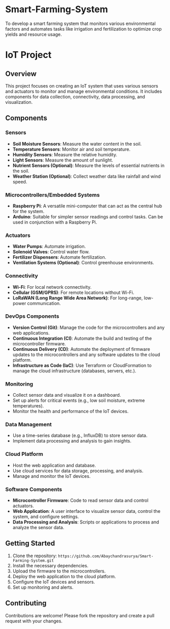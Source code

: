 # Smart-Farming-System
To develop a smart farming system that monitors various environmental factors and automates tasks like irrigation and fertilization to optimize crop yields and resource usage.

# IoT Project

## Overview
This project focuses on creating an IoT system that uses various sensors and actuators to monitor and manage environmental conditions. It includes components for data collection, connectivity, data processing, and visualization.

## Components

### Sensors
- **Soil Moisture Sensors**: Measure the water content in the soil.
- **Temperature Sensors**: Monitor air and soil temperature.
- **Humidity Sensors**: Measure the relative humidity.
- **Light Sensors**: Measure the amount of sunlight.
- **Nutrient Sensors (Optional)**: Measure the levels of essential nutrients in the soil.
- **Weather Station (Optional)**: Collect weather data like rainfall and wind speed.

### Microcontrollers/Embedded Systems
- **Raspberry Pi**: A versatile mini-computer that can act as the central hub for the system.
- **Arduino**: Suitable for simpler sensor readings and control tasks. Can be used in conjunction with a Raspberry Pi.

### Actuators
- **Water Pumps**: Automate irrigation.
- **Solenoid Valves**: Control water flow.
- **Fertilizer Dispensers**: Automate fertilization.
- **Ventilation Systems (Optional)**: Control greenhouse environments.

### Connectivity
- **Wi-Fi**: For local network connectivity.
- **Cellular (GSM/GPRS)**: For remote locations without Wi-Fi.
- **LoRaWAN (Long Range Wide Area Network)**: For long-range, low-power communication.

### DevOps Components
- **Version Control (Git)**: Manage the code for the microcontrollers and any web applications.
- **Continuous Integration (CI)**: Automate the build and testing of the microcontroller firmware.
- **Continuous Delivery (CD)**: Automate the deployment of firmware updates to the microcontrollers and any software updates to the cloud platform.
- **Infrastructure as Code (IaC)**: Use Terraform or CloudFormation to manage the cloud infrastructure (databases, servers, etc.).

### Monitoring
- Collect sensor data and visualize it on a dashboard.
- Set up alerts for critical events (e.g., low soil moisture, extreme temperatures).
- Monitor the health and performance of the IoT devices.

### Data Management
- Use a time-series database (e.g., InfluxDB) to store sensor data.
- Implement data processing and analysis to gain insights.

### Cloud Platform
- Host the web application and database.
- Use cloud services for data storage, processing, and analysis.
- Manage and monitor the IoT devices.

### Software Components
- **Microcontroller Firmware**: Code to read sensor data and control actuators.
- **Web Application**: A user interface to visualize sensor data, control the system, and configure settings.
- **Data Processing and Analysis**: Scripts or applications to process and analyze the sensor data.

## Getting Started
1. Clone the repository: `https://github.com/Abaychandrasurya/Smart-Farming-System.git`
2. Install the necessary dependencies.
3. Upload the firmware to the microcontrollers.
4. Deploy the web application to the cloud platform.
5. Configure the IoT devices and sensors.
6. Set up monitoring and alerts.

## Contributing
Contributions are welcome! Please fork the repository and create a pull request with your changes.

